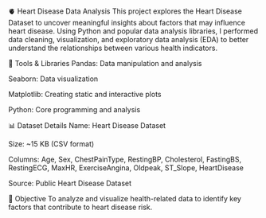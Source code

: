 🫀 Heart Disease Data Analysis
This project explores the Heart Disease Dataset to uncover meaningful insights about factors that may influence heart disease. Using Python and popular data analysis libraries, I performed data cleaning, visualization, and exploratory data analysis (EDA) to better understand the relationships between various health indicators.

🔧 Tools & Libraries
Pandas: Data manipulation and analysis

Seaborn: Data visualization

Matplotlib: Creating static and interactive plots

Python: Core programming and analysis

📊 Dataset Details
Name: Heart Disease Dataset

Size: ~15 KB (CSV format)

Columns: Age, Sex, ChestPainType, RestingBP, Cholesterol, FastingBS, RestingECG, MaxHR, ExerciseAngina, Oldpeak, ST_Slope, HeartDisease

Source: Public Heart Disease Dataset

🎯 Objective
To analyze and visualize health-related data to identify key factors that contribute to heart disease risk.
